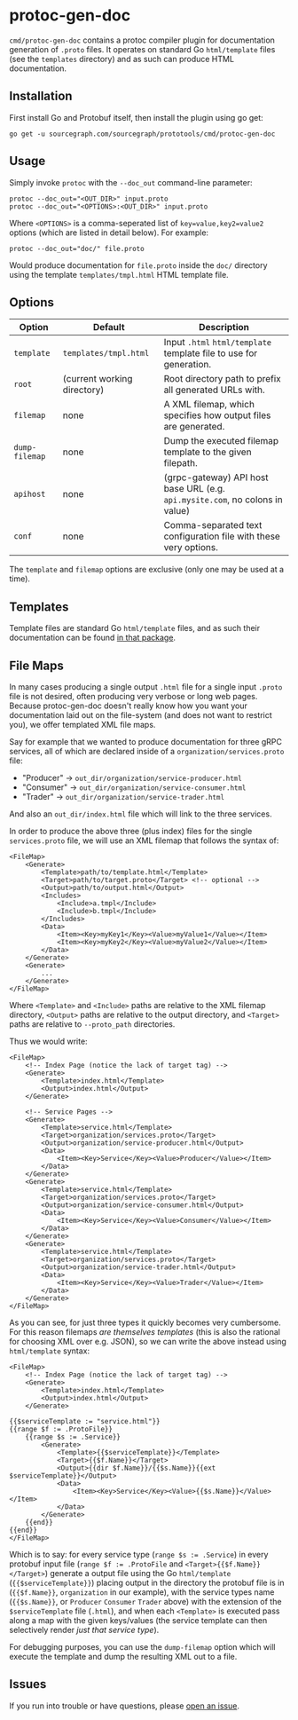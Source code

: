 # protoc-gen-doc

`cmd/protoc-gen-doc` contains a protoc compiler plugin for documentation generation of `.proto` files. It operates on standard Go `html/template` files (see the `templates` directory) and as such can produce HTML documentation.

## Installation

First install Go and Protobuf itself, then install the plugin using go get:

```
go get -u sourcegraph.com/sourcegraph/prototools/cmd/protoc-gen-doc
```

## Usage

Simply invoke `protoc` with the `--doc_out` command-line parameter:

```
protoc --doc_out="<OUT_DIR>" input.proto
protoc --doc_out="<OPTIONS>:<OUT_DIR>" input.proto
```

Where `<OPTIONS>` is a comma-seperated list of `key=value,key2=value2` options (which are listed in detail below). For example:

```
protoc --doc_out="doc/" file.proto
```

Would produce documentation for `file.proto` inside the `doc/` directory using the template `templates/tmpl.html` HTML template file.

## Options

| Option         | Default                     | Description                                                        |
|----------------|-----------------------------|--------------------------------------------------------------------|
| `template`     | `templates/tmpl.html`       | Input `.html` `html/template` template file to use for generation. |
| `root`         | (current working directory) | Root directory path to prefix all generated URLs with.             |
| `filemap`      | none                        | A XML filemap, which specifies how output files are generated.     |
| `dump-filemap` | none                        | Dump the executed filemap template to the given filepath.          |
| `apihost`      | none                        | (grpc-gateway) API host base URL (e.g. `api.mysite.com`, no colons in value)   |
| `conf`         | none                        | Comma-separated text configuration file with these very options.   |

The `template` and `filemap` options are exclusive (only one may be used at a time).

## Templates

Template files are standard Go `html/template` files, and as such their documentation can be found [in that package](https://golang.org/pkg/html/template).

## File Maps

In many cases producing a single output `.html` file for a single input `.proto` file is not desired, often producing very verbose or long web pages. Because protoc-gen-doc doesn't really know how you want your documentation laid out on the file-system (and does not want to restrict you), we offer templated XML file maps.

Say for example that we wanted to produce documentation for three gRPC services, all of which are declared inside of a `organization/services.proto` file:

- "Producer" -> `out_dir/organization/service-producer.html`
- "Consumer" -> `out_dir/organization/service-consumer.html`
- "Trader"   -> `out_dir/organization/service-trader.html`

And also an `out_dir/index.html` file which will link to the three services.

In order to produce the above three (plus index) files for the single `services.proto` file, we will use an XML filemap that follows the syntax of:

```
<FileMap>
    <Generate>
        <Template>path/to/template.html</Template>
        <Target>path/to/target.proto</Target> <!-- optional -->
        <Output>path/to/output.html</Output>
        <Includes>
            <Include>a.tmpl</Include>
            <Include>b.tmpl</Include>
        </Includes>
        <Data>
            <Item><Key>myKey1</Key><Value>myValue1</Value></Item>
            <Item><Key>myKey2</Key><Value>myValue2</Value></Item>
        </Data>
    </Generate>
    <Generate>
        ...
    </Generate>
</FileMap>
```

Where `<Template>` and `<Include>` paths are relative to the XML filemap directory, `<Output>` paths are relative to the output directory, and `<Target>` paths are relative to `--proto_path` directories.

Thus we would write:

```
<FileMap>
    <!-- Index Page (notice the lack of target tag) -->
    <Generate>
        <Template>index.html</Template>
        <Output>index.html</Output>
    </Generate>

    <!-- Service Pages -->
    <Generate>
        <Template>service.html</Template>
        <Target>organization/services.proto</Target>
        <Output>organization/service-producer.html</Output>
        <Data>
            <Item><Key>Service</Key><Value>Producer</Value></Item>
        </Data>
    </Generate>
    <Generate>
        <Template>service.html</Template>
        <Target>organization/services.proto</Target>
        <Output>organization/service-consumer.html</Output>
        <Data>
            <Item><Key>Service</Key><Value>Consumer</Value></Item>
        </Data>
    </Generate>
    <Generate>
        <Template>service.html</Template>
        <Target>organization/services.proto</Target>
        <Output>organization/service-trader.html</Output>
        <Data>
            <Item><Key>Service</Key><Value>Trader</Value></Item>
        </Data>
    </Generate>
</FileMap>
```

As you can see, for just three types it quickly becomes very cumbersome. For this reason filemaps _are themselves templates_ (this is also the rational for choosing XML over e.g. JSON), so we can write the above instead using `html/template` syntax:

```
<FileMap>
    <!-- Index Page (notice the lack of target tag) -->
    <Generate>
        <Template>index.html</Template>
        <Output>index.html</Output>
    </Generate>

{{$serviceTemplate := "service.html"}}
{{range $f := .ProtoFile}}
    {{range $s := .Service}}
        <Generate>
            <Template>{{$serviceTemplate}}</Template>
            <Target>{{$f.Name}}</Target>
            <Output>{{dir $f.Name}}/{{$s.Name}}{{ext $serviceTemplate}}</Output>
            <Data>
                <Item><Key>Service</Key><Value>{{$s.Name}}</Value></Item>
            </Data>
        </Generate>
    {{end}}
{{end}}
</FileMap>
```

Which is to say: for every service type (`range $s := .Service`) in every protobuf input file (`range $f := .ProtoFile` and `<Target>{{$f.Name}}</Target>`) generate a output file using the Go `html/template` (`{{$serviceTemplate}}`) placing output in the directory the protobuf file is in (`{{$f.Name}}`, `organization` in our example), with the service types name (`{{$s.Name}}`, or `Producer` `Consumer` `Trader` above) with the extension of the `$serviceTemplate` file (`.html`), and when each `<Template>` is executed pass along a map with the given keys/values (the service template can then selectively render _just that service type_).

For debugging purposes, you can use the `dump-filemap` option which will execute the template and dump the resulting XML out to a file.

## Issues

If you run into trouble or have questions, please [open an issue](https://github.com/sourcegraph/prototools/issues/new).
